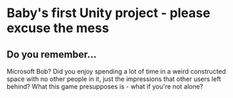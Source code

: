 # Baby's first Unity project - please excuse the mess

## Do you remember... 
Microsoft Bob? Did you enjoy spending a lot of time in a weird constructed space with no other people in it, just the impressions that other users left behind? What this game presupposes is - what if you're not alone? 